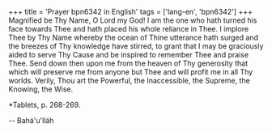 +++
title = 'Prayer bpn6342 in English'
tags = ['lang-en', 'bpn6342']
+++
Magnified be Thy Name, O Lord my God! I am the one who hath turned his face towards Thee and hath placed his whole reliance in Thee. I implore Thee by Thy Name whereby the ocean of Thine utterance hath surged and the breezes of Thy knowledge have stirred, to grant that I may be graciously aided to serve Thy Cause and be inspired to remember Thee and praise Thee. Send down then upon me from the heaven of Thy generosity that which will preserve me from anyone but Thee and will profit me in all Thy worlds.
Verily, Thou art the Powerful, the Inaccessible, the Supreme, the Knowing, the Wise.

*Tablets, p. 268-269.

-- Bahá'u'lláh
